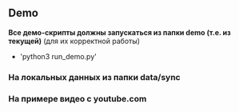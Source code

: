 ## Demo

**Все демо-скрипты должны запускаться из папки demo (т.е. из текущей)** (для их корректной работы)

* 'python3 run_demo.py'

### На локальных данных из папки data/sync

### На примере видео c youtube.com
